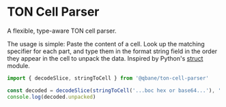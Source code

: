 # TON Cell Parser

A flexible, type-aware TON cell parser.

The usage is simple: Paste the content of a cell. Look up the matching specifier for each part, and type them in the format string field in the order they appear in the cell to unpack the data. Inspired by Python's [struct](https://docs.python.org/3/library/struct.html) module.

```js
import { decodeSlice, stringToCell } from '@qbane/ton-cell-parser'

const decoded = decodeSlice(stringToCell('...boc hex or base64...'), '...format string...')
console.log(decoded.unpacked)
```
